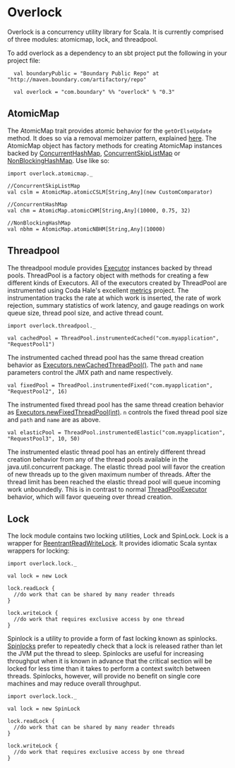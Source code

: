 Overlock
============

Overlock is a concurrency utility library for Scala.  It is currently comprised of three modules: atomicmap, lock, and threadpool.  

To add overlock as a dependency to an sbt project put the following in your project file:

      val boundaryPublic = "Boundary Public Repo" at "http://maven.boundary.com/artifactory/repo"
      
      val overlock = "com.boundary" %% "overlock" % "0.3"

AtomicMap
--------

The AtomicMap trait provides atomic behavior for the `getOrElseUpdate` method.  It does so via a removal memoizer pattern, explained [here]("http://blog.boundary.com/2011/05/03/atomicmap-solutions.html").  The AtomicMap object has factory methods for creating AtomicMap instances backed by [ConcurrentHashMap]("http://download.oracle.com/javase/6/docs/api/java/util/concurrent/ConcurrentHashMap.html"), [ConcurrentSkipListMap]("http://download.oracle.com/javase/6/docs/api/java/util/concurrent/ConcurrentSkipListMap.html") or [NonBlockingHashMap]("https://github.com/boundary/high-scale-lib/blob/master/src/org/cliffc/high_scale_lib/NonBlockingHashMap.java").  Use like so:

    import overlock.atomicmap._
    
    //ConcurrentSkipListMap
    val cslm = AtomicMap.atomicCSLM[String,Any](new CustomComparator)
    
    //ConcurrentHashMap
    val chm = AtomicMap.atomicCHM[String,Any](10000, 0.75, 32)
    
    //NonBlockingHashMap
    val nbhm = AtomicMap.atomicNBHM[String,Any](10000)
    
Threadpool
---------

The threadpool module provides [Executor]("http://download.oracle.com/javase/6/docs/api/java/util/concurrent/Executor.html") instances backed by thread pools.  ThreadPool is a factory object with methods for creating a few different kinds of Executors.  All of the executors created by ThreadPool are instrumented using Coda Hale's excellent [metrics]("https://github.com/codahale/metrics") project.  The instrumentation tracks the rate at which work is inserted, the rate of work rejection, summary statistics of work latency, and gauge readings on work queue size, thread pool size, and active thread count.

    import overlock.threadpool._

    val cachedPool = ThreadPool.instrumentedCached("com.myapplication", "RequestPool1")
    
The instrumented cached thread pool has the same thread creation behavior as [Executors.newCachedThreadPool()]("http://download.oracle.com/javase/6/docs/api/java/util/concurrent/Executors.html#newCachedThreadPool()").  The `path` and `name` parameters control the JMX path and name respectively.

    val fixedPool = ThreadPool.instrumentedFixed("com.myapplication", "RequestPool2", 16)
    
The instrumented fixed thread pool has the same thread creation behavior as [Executors.newFixedThreadPool(int)]("http://download.oracle.com/javase/6/docs/api/java/util/concurrent/Executors.html#newFixedThreadPool(int)").  `n` controls the fixed thread pool size and `path` and `name` are as above.

    val elasticPool = ThreadPool.instrumentedElastic("com.myapplication", "RequestPool3", 10, 50)
    
The instrumented elastic thread pool has an entirely different thread creation behavior from any of the thread pools available in the java.util.concurrent package.  The elastic thread pool will favor the creation of new threads up to the given maximum number of threads.  After the thread limit has been reached the elastic thread pool will queue incoming work unboundedly.  This is in contrast to normal [ThreadPoolExecutor]("http://download.oracle.com/javase/6/docs/api/java/util/concurrent/ThreadPoolExecutor.html") behavior, which will favor queueing over thread creation.

Lock
-------

The lock module contains two locking utilities, Lock and SpinLock.  Lock is a wrapper for [ReentrantReadWriteLock]("http://download.oracle.com/javase/6/docs/api/java/util/concurrent/locks/ReentrantReadWriteLock.html").  It provides idiomatic Scala syntax wrappers for locking:

    import overlock.lock._

    val lock = new Lock
    
    lock.readLock {
      //do work that can be shared by many reader threads
    }
    
    lock.writeLock {
      //do work that requires exclusive access by one thread
    }
    
Spinlock is a utility to provide a form of fast locking known as spinlocks.  [Spinlocks]("http://en.wikipedia.org/wiki/Spinlock") prefer to repeatedly check that a lock is released rather than let the JVM put the thread to sleep.  Spinlocks are useful for increasing throughput when it is known in advance that the critical section will be locked for less time than it takes to perform a context switch between threads.  Spinlocks, however, will provide no benefit on single core machines and may reduce overall throughput.

    import overlock.lock._
    
    val lock = new SpinLock
    
    lock.readLock {
      //do work that can be shared by many reader threads
    }
    
    lock.writeLock {
      //do work that requires exclusive access by one thread
    }
    
